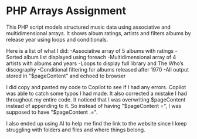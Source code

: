 # PHP Arrays Assignment

This PHP script models structured music data using associative and multidimensional arrays. It shows album ratings, artists and filters albums by release year using loops and conditionals. 

Here is a list of what I did:
-Associative array of 5 albums with ratings
-Sorted album list displayed using foreach
-Multidimensional array of 4 artists with albums and years
-Loops to display full library and The Who’s discography
-Conditional filtering for albums released after 1970
-All output stored in "$pageContent" and echoed to browser

I did copy and pasted my code to Copilot to see if I had any errors.
Copilot was able to catch some typos I had made. It also corrected a mistake I had throughout my entire code. It noticed that I was overwriting $pageContent instead of appending to it. 
So instead of having "$pageContent =", I was supposed to have 
"$pageContent .=".

I also ended up using AI to help me find the link to the website since I keep struggling with folders and files and where things belong.